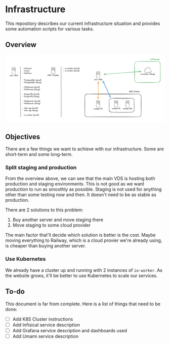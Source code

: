 # Infrastructure

This repository describes our current infrastructure situation and provides some automation scripts for various tasks.

## Overview

![Infrastructure overview](assets/infrastructure.png)

## Objectives

There are a few things we want to achieve with our infrastructure. Some are short-term and some long-term.

### Split staging and production

From the overview above, we can see that the main VDS is hosting both production and staging environments. This is not good as we want production to run as smoothly as possible. Staging is not used for anything other than some testing now and then. It doesn't need to be as stable as production.

There are 2 solutions to this problem:

1. Buy another server and move staging there
2. Move staging to some cloud provider

The main factor that'll decide which solution is better is the cost. Maybe moving everything to Railway, which is a cloud provier we're already using, is cheaper than buying another server.

### Use Kubernetes

We already have a cluster up and running with 2 instances of `io-worker`. As the website grows, it'll be better to use Kubernetes to scale our services.

## To-do

This document is far from complete. Here is a list of things that need to be done:

- [ ] Add K8S Cluster instructions
- [ ] Add Infisical service description
- [ ] Add Grafana service description and dashboards used
- [ ] Add Umami service description
